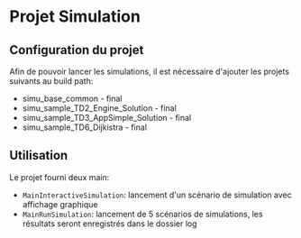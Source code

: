 # Projet Simulation

## Configuration du projet

 Afin de pouvoir lancer les simulations, il est nécessaire d'ajouter les projets suivants au build path:

- simu_base_common - final
- simu_sample_TD2_Engine_Solution - final
- simu_sample_TD3_AppSimple_Solution - final
- simu_sample_TD6_Dijkistra - final

## Utilisation

Le projet fourni deux main:

- `MainInteractiveSimulation`: lancement d'un scénario de simulation avec affichage graphique
- `MainRunSimulation`: lancement de 5 scénarios de simulations, les résultats seront enregistrés dans le dossier log


